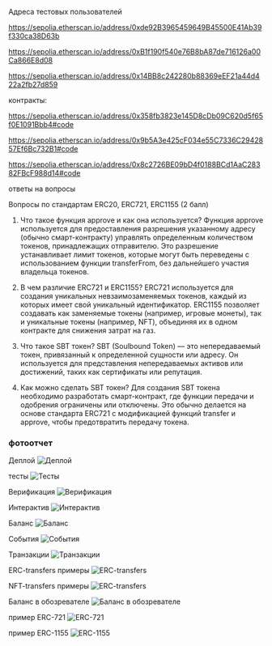 Адреса тестовых пользователей 

https://sepolia.etherscan.io/address/0xde92B3965459649B45500E41Ab39f330ca38D63b

https://sepolia.etherscan.io/address/0xB1f190f540e76B8bA87de716126a00Ca866E8d08

https://sepolia.etherscan.io/address/0x14BB8c242280b88369eEF21a44d422a2fb27d859


контракты:

https://sepolia.etherscan.io/address/0x358fb3823e145D8cDb09C620d5f65f0E1091Bbb4#code

https://sepolia.etherscan.io/address/0x9b5A3e425cF034e55C7336C2942857Ef6Bc732B1#code

https://sepolia.etherscan.io/address/0x8c2726BE09bD4f0188BCd1AaC28382FBcF988d14#code


ответы на вопросы 

Вопросы по стандартам ERC20, ERC721, ERC1155 (2 балл)


1. Что такое функция approve и как она используется?
Функция approve используется для предоставления разрешения 
указанному адресу (обычно смарт-контракту) управлять 
определенным количеством токенов, принадлежащих отправителю. 
Это разрешение устанавливает лимит токенов, 
которые могут быть переведены с использованием функции transferFrom, 
без дальнейшего участия владельца токенов.

2. В чем различие ERC721 и ERC1155?
ERC721 используется для создания уникальных невзаимозаменяемых токенов,
каждый из которых имеет свой уникальный идентификатор.
ERC1155 позволяет создавать как заменяемые токены (например, игровые монеты),
так и уникальные токены (например, NFT), объединяя их в одном контракте 
для снижения затрат на газ.

3. Что такое SBT токен?
SBT (Soulbound Token) — это непередаваемый токен, 
привязанный к определенной сущности или адресу.
Он используется для представления непередаваемых активов 
или достижений, таких как сертификаты или репутация.

4. Как можно сделать SBT токен?
Для создания SBT токена необходимо разработать смарт-контракт, 
где функции передачи и одобрения ограничены или отключены.
Это обычно делается на основе стандарта ERC721 
с модификацией функций transfer и approve, чтобы предотвратить передачу токена.


### фотоотчет 

Деплой
![Деплой](Deploy.png)

тесты
![Тесты](Тесты.png)

Верификация
![Верификация](Верификация.png)

Интерактив
![Интерактив](Интерактив.png)

Баланс
![Баланс](Баланс.png)

События
![События](События.png)


Транзакции
![Транзакции](Транзакции.png)

ERC-transfers примеры
![ERC-transfers](ERC-transfers.png)

NFT-transfers примеры
![ERC-transfers](ERC-transfers.png)

Баланс в обозревателе 
![Баланс в обозревателе](Баланс_в_обозревателе.png)


пример ERC-721
![ERC-721](ERC-721.png)

пример ERC-1155
![ERC-1155](ERC-1155.png)


